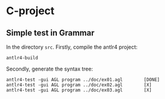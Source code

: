# C-project

## Simple test in Grammar
In the directory `src`. Firstly, compile the antlr4 project:
```
antlr4-build
```
Secondly, generate the syntax tree: 
```
antlr4-test -gui AGL program ../doc/ex01.agl        [DONE]
antlr4-test -gui AGL program ../doc/ex02.agl        [X]
antlr4-test -gui AGL program ../doc/ex03.agl        [X]
```